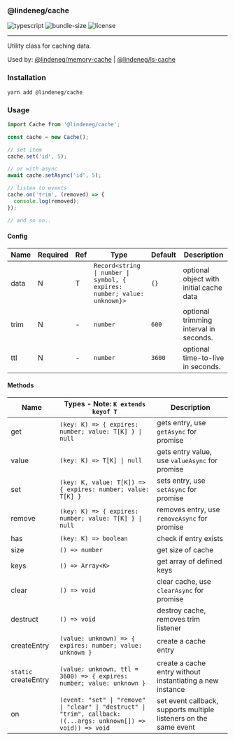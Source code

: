 ### @lindeneg/cache

![typescript](https://badgen.net/badge/icon/typescript?icon=typescript&label) ![bundle-size](https://badgen.net/bundlephobia/min/@lindeneg/cache) ![license](https://badgen.net/npm/license/@lindeneg/cache)

---

Utility class for caching data.

Used by: [@lindeneg/memory-cache](https://github.com/lindeneg/lindeneg-npm-packages/tree/master/packages/memory-cache) | [@lindeneg/ls-cache](https://github.com/lindeneg/lindeneg-npm-packages/tree/master/packages/ls-cache)

### Installation

`yarn add @lindeneg/cache`

### Usage

```ts
import Cache from '@lindeneg/cache';

const cache = new Cache();

// set item
cache.set('id', 5);

// or with async
await cache.setAsync('id', 5);

// listen to events
cache.on('trim', (removed) => {
  console.log(removed);
});

// and so on..
```

#### Config

| Name | Required | Ref | Type                                                                     | Default | Description                             |
| ---- | -------- | --- | ------------------------------------------------------------------------ | ------- | --------------------------------------- |
| data | N        | T   | `Record<string \| number \| symbol, { expires: number; value: unknown}>` | `{}`    | optional object with initial cache data |
| trim | N        | -   | `number`                                                                 | `600`   | optional trimming interval in seconds.  |
| ttl  | N        | -   | `number`                                                                 | `3600`  | optional time-to-live in seconds.       |

#### Methods

| Name                 | Types - Note: `K extends keyof T`                                                                                 | Description                                                       |
| -------------------- | ----------------------------------------------------------------------------------------------------------------- | ----------------------------------------------------------------- |
| get                  | `(key: K) => { expires: number; value: T[K] } \| null`                                                            | gets entry, use `getAsync` for promise                            |
| value                | `(key: K) => T[K] \| null`                                                                                        | gets entry value, use `valueAsync` for promise                    |
| set                  | `(key: K, value: T[K]) => { expires: number; value: T[K] }`                                                       | sets entry, use `setAsync` for promise                            |
| remove               | `(key: K) => { expires: number; value: T[K] } \| null`                                                            | removes entry, use `removeAsync` for promise                      |
| has                  | `(key: K) => boolean`                                                                                             | check if entry exists                                             |
| size                 | `() => number`                                                                                                    | get size of cache                                                 |
| keys                 | `() => Array<K>`                                                                                                  | get array of defined keys                                         |
| clear                | `() => void`                                                                                                      | clear cache, use `clearAsync` for promise                         |
| destruct             | `() => void`                                                                                                      | destroy cache, removes trim listener                              |
| createEntry          | `(value: unknown) => { expires: number; value: unknown }`                                                         | create a cache entry                                              |
| `static` createEntry | `(value: unknown, ttl = 3600) => { expires: number; value: unknown }`                                             | create a cache entry without instantiating a new instance         |
| on                   | `(event: "set" \| "remove" \| "clear" \| "destruct" \| "trim", callback: ((...args: unknown[]) => void)) => void` | set event callback, supports multiple listeners on the same event |
